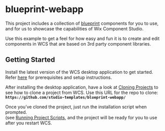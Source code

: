 # blueprint-webapp

This project includes a collection of [blueprint](https://blueprintjs.com) components for you to use, and for us to showcase the capabilities of Wix Component Studio.

Use this example to get a feel for how easy and fun it is to create and edit components in WCS that are based on 3rd party component libraries.

## Getting Started

Install the latest version of the WCS desktop application to get started. Refer [here](https://component-studio.wixanswers.com/en/article/kb32828) for prerequisites and setup instructions.

After installing the desktop application, have a look at [Cloning Projects](https://component-studio.wixanswers.com/en/article/kb37629) to see how to clone a project from WCS. Use this URL for the repo to clone: **`https://github.com/studio-templates/blueprint-webapp/`**

Once you’ve cloned the project, just run the installation script when prompted.  
(see [Running Project Scripts](https://component-studio.wixanswers.com/en/article/kb37621]), and the project will be ready for you to use after you restart WCS.
